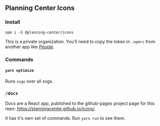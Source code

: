 ## Planning Center Icons

### Install
`npm i -S @planning-center/icons`

This is a private organization.
You'll need to copy the token in `.npmrc` from another app like [People](https://github.com/ministrycentered/people/blob/master/.npmrc).

### Commands

#### `yarn optimize`
Runs `svgo` over all svgs.

### `/docs`
Docs are a React app, published to the github-pages project page for this repo: https://planningcenter.github.io/icons/

It has it's own set of commands.
Run `yarn run` to see them.